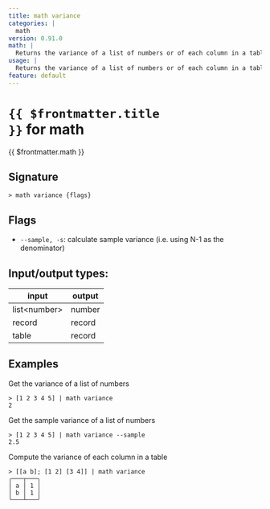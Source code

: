 ```yaml
---
title: math variance
categories: |
  math
version: 0.91.0
math: |
  Returns the variance of a list of numbers or of each column in a table.
usage: |
  Returns the variance of a list of numbers or of each column in a table.
feature: default
---
```

<!-- This file is automatically generated. Please edit the command in https://github.com/nushell/nushell instead. -->

# <code>{{ $frontmatter.title }}</code> for math

<div class='command-title'>{{ $frontmatter.math }}</div>

## Signature

```> math variance {flags} ```

## Flags

 -  `--sample, -s`: calculate sample variance (i.e. using N-1 as the denominator)


## Input/output types:

| input        | output |
| ------------ | ------ |
| list\<number\> | number |
| record       | record |
| table        | record |
## Examples

Get the variance of a list of numbers
```nu
> [1 2 3 4 5] | math variance
2
```

Get the sample variance of a list of numbers
```nu
> [1 2 3 4 5] | math variance --sample
2.5
```

Compute the variance of each column in a table
```nu
> [[a b]; [1 2] [3 4]] | math variance
╭───┬───╮
│ a │ 1 │
│ b │ 1 │
╰───┴───╯
```
